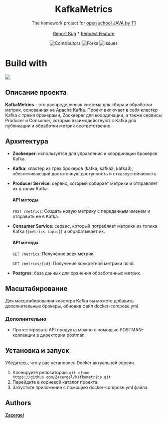 <div class="header" markdown="1" align="center">
</div>
<h1 align="center">KafkaMetrics</h1>
  <p align="center">
  The homework project for <a href="https://t1.ru/internship/item/otkrytaya-shkola-dlya-java-razrabotchikov/">open school JAVA by T1</a>
  <br/><br/>
    <a href="https://github.com/Zazergel/store/issues">Report Bug</a> *
    <a href="https://github.com/Zazergel/store/issues">Request Feature</a>
  </p>
  <div class="header" markdown="1" align="center">
    
  ![Contributors](https://img.shields.io/github/contributors/Zazergel/kafkametrics?color=dark-green) 
  ![Forks](https://img.shields.io/github/forks/Zazergel/kafkametrics?style=social) 
  ![Issues](https://img.shields.io/github/issues/Zazergel/kafkametrics) 
</div>

# Build with

<p align="left">
    <img src="https://skillicons.dev/icons?i=java,maven,spring,postgres,hibernate,docker,kafka" />
</p>

## Описание проекта

**KafkaMetrics** - это распределенная система для сбора и обработки метрик, основанная на Apache Kafka. Проект включает в себя кластер Kafka с тремя брокерами, Zookeeper для координации, а также сервисы Producer и Consumer, которые взаимодействуют с Kafka для публикации и обработки метрик соответственно.

## Архитектура

- **Zookeeper**: используется для управления и координации брокеров Kafka.

- **Kafka**: кластер из трех брокеров (kafka, kafka2, kafka3), обеспечивающий достаточную доступность и отказоустойчивость.

- **Producer Service**: сервис, который собирает метрики и отправляет их в топик Kafka.
  #### API методы
  `POST /metrics`: Создать новую метрику с переданным именем и отправить ее в Kafka.

- **Consumer Service**: сервис, который потребляет метрики из топика Kafka (`{metrics-topic}`) и обрабатывает их.
    #### API методы
  `GET /metrics`: Получение всех метрик.

  `GET /metrics/{id}`: Получение конкретной метрики по id.

- **Postgres**: база данных для хранения обработанных метрик.

## Масштабирование

Для масштабирования кластера Kafka вы можете добавить дополнительные брокеры, обновив файл docker-compose.yml.

### Дополнительно
- Протестировать API продукта можно с помощью POSTMAN-коллекции в директории postman.

## Установка и запуск
Убедитесь, что у вас установлен Docker актуальной версии.
1. Клонируйте репозиторий: `git clone https://github.com/Zazergel/kafkametrics.git`
2. Перейдите в корневой каталог проекта.
3. Запустите приложение с помощью docker-compose.yml файла. 

## Authors

 **[Zazergel](https://github.com/Zazergel/)**
